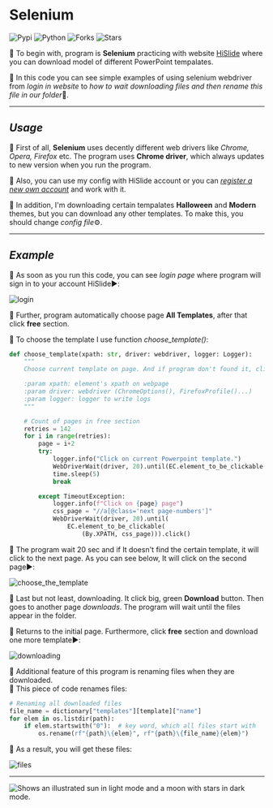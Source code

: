 # Selenium
![Pypi](https://img.shields.io/pypi/v/Selenium?color=orange)
![Python](https://img.shields.io/pypi/pyversions/Selenium?color=gree&style=plastic)
![Forks](https://img.shields.io/github/forks/Kalinka5/Selenium?style=social)
![Stars](https://img.shields.io/github/stars/Kalinka5/Selenium?style=social)

:diamond_shape_with_a_dot_inside: To begin with, program is **Selenium** practicing with website [HiSlide](https://hislide.io/) where you can download model of different PowerPoint tempalates. 

:diamond_shape_with_a_dot_inside: In this code you can see simple examples of using selenium webdriver from *login in website* to *how to wait downloading files and then rename this file in our folder*:file_folder:.
___

## *Usage*
:small_orange_diamond: First of all, **Selenium** uses decently different web drivers like *Chrome, Opera, Firefox* etc. The program uses **Chrome driver**, which always updates to new version when you run the program.

:small_orange_diamond: Also, you can use my config with HiSlide account or you can [*register a new own account*](https://hislide.io/my-account/) and work with it. 

:small_orange_diamond: In addition, I'm downloading certain tempalates **Halloween** and **Modern** themes, but you can download any other templates. To make this, you should change *config file*:gear:.

___

## *Example*
:small_red_triangle: As soon as you run this code, you can see *login page* where program will sign in to your account HiSlide:arrow_forward::

![login](https://user-images.githubusercontent.com/106172806/215406919-1a10630a-0941-47e5-8838-969060191cde.gif)


:small_red_triangle: Further, program automatically choose page **All Templates**, after that click **free** section.

:small_red_triangle: To choose the template I use function *choose_template()*:

```python
def choose_template(xpath: str, driver: webdriver, logger: Logger):
    """
    Choose current template on page. And if program don't found it, click on next page.

    :param xpath: element's xpath on webpage
    :param driver: webdriver (ChromeOptions(), FirefoxProfile()...)
    :param logger: logger to write logs
    """

    # Count of pages in free section
    retries = 142
    for i in range(retries):
        page = i+2
        try:
            logger.info("Click on current Powerpoint template.")
            WebDriverWait(driver, 20).until(EC.element_to_be_clickable((By.XPATH, xpath))).click()
            time.sleep(5)
            break

        except TimeoutException:
            logger.info(f"Click on {page} page")
            css_page = "//a[@class='next page-numbers']"
            WebDriverWait(driver, 20).until(
                EC.element_to_be_clickable(
                    (By.XPATH, css_page))).click()
```
:small_red_triangle: The program wait 20 sec and if It doesn't find the certain template, it will click to the next page. As you can see below, It will click on the second page:arrow_forward::

![choose_the_template](https://user-images.githubusercontent.com/106172806/215406964-dab374b0-79e8-4281-baf6-f9cd74affa10.gif)

:small_red_triangle: Last but not least, downloading. It click big, green **Download** button. Then goes to another page *downloads*. The program will wait until the files appear in the folder.

:small_red_triangle: Returns to the initial page. Furthermore, click **free** section and download one more template:arrow_forward::

![downloading](https://user-images.githubusercontent.com/106172806/215406989-40ec227d-7370-4760-bd6e-40e5924acc2e.gif)

:small_red_triangle: Additional feature of this program is renaming files when they are downloaded.\
:small_red_triangle: This piece of code renames files:
```python
# Renaming all downloaded files 
file_name = dictionary["templates"][template]["name"]
for elem in os.listdir(path):
    if elem.startswith("0"):  # key word, which all files start with
        os.rename(rf"{path}\{elem}", rf"{path}\{file_name}{elem}")
```
:small_red_triangle: As a result, you will get these files:

![files](https://user-images.githubusercontent.com/106172806/215419583-50ea9ee1-1db8-40e6-bb5d-26aae9cfc9e1.jpg)

___

<picture>
  <source media="(prefers-color-scheme: dark)" srcset="https://user-images.githubusercontent.com/25423296/163456776-7f95b81a-f1ed-45f7-b7ab-8fa810d529fa.png">
  <source media="(prefers-color-scheme: light)" srcset="https://user-images.githubusercontent.com/25423296/163456779-a8556205-d0a5-45e2-ac17-42d089e3c3f8.png">
  <img alt="Shows an illustrated sun in light mode and a moon with stars in dark mode." src="https://user-images.githubusercontent.com/25423296/163456779-a8556205-d0a5-45e2-ac17-42d089e3c3f8.png">
</picture>
